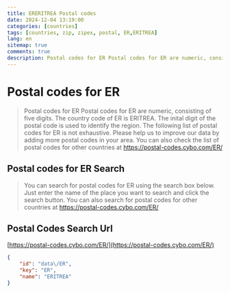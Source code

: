 ```yaml
---
title: ERERITREA Postal codes 
date: 2024-12-04 13:19:00
categories: [countries]
tags: [countries, zip, zipex, postal, ER,ERITREA]
lang: en
sitemap: true
comments: true
description: Postal codes for ER Postal codes for ER are numeric, consisting of five digits. The country code of ER is ERITREA. The inital digit of the postal code is used to identify the region. The following list of postal codes for ER is not exhaustive. Please help us to improve our data by adding more postal codes in your area. You can also check the list of postal codes for other countries at https://postal-codes.cybo.com/ER/
---
```


# Postal codes for ER
> Postal codes for ER Postal codes for ER are numeric, consisting of five digits. The country code of ER is ERITREA. The inital digit of the postal code is used to identify the region. The following list of postal codes for ER is not exhaustive. Please help us to improve our data by adding more postal codes in your area. You can also check the list of postal codes for other countries at https://postal-codes.cybo.com/ER/

## Postal codes for ER Search 
> You can search for postal codes for ER using the search box below. Just enter the name of the place you want to search and click the search button. You can also search for postal codes for other countries at https://postal-codes.cybo.com/ER/

## Postal Codes Search Url

[https://postal-codes.cybo.com/ER/](https://postal-codes.cybo.com/ER/)
```json
{
    "id": "data\/ER",
    "key": "ER",
    "name": "ERITREA"
}
```
